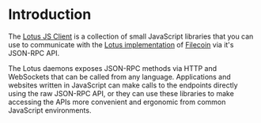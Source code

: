 # Introduction

The [Lotus JS Client](https://github.com/filecoin-shipyard/js-lotus-client) is a collection of small JavaScript libraries that you can use to communicate with the [Lotus implementation](https://github.com/filecoin-project/lotus) of [Filecoin](https://filecoin.io/) via it's JSON-RPC API.

The Lotus daemons exposes JSON-RPC methods via HTTP and WebSockets that can be called from any language. Applications and websites written in JavaScript can make calls to the endpoints directly using the raw JSON-RPC API, or they can use these libraries to make accessing the APIs more convenient and ergonomic from common JavaScript environments.